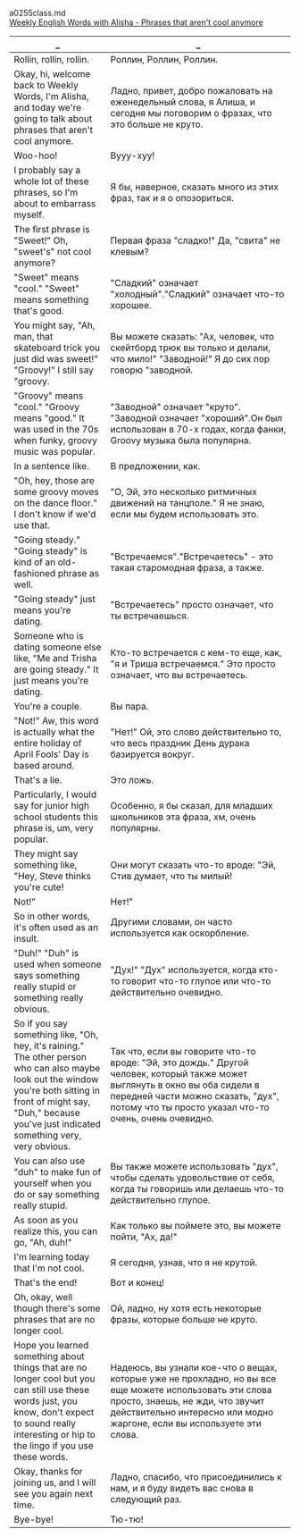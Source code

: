 a0255class.md  
[Weekly English Words with Alisha - Phrases that aren't cool anymore](https://www.youtube.com/watch?v=PM7FMNG4B5Y)





_|_
--|--
Rollin, rollin, rollin.|Роллин, Роллин, Роллин.
Okay, hi, welcome back to Weekly Words, I'm Alisha, and today we're going to talk about phrases that aren't cool anymore.|Ладно, привет, добро пожаловать на еженедельный слова, я Алиша, и сегодня мы поговорим о фразах, что это больше не круто.
Woo-hoo!|Вууу-хуу!
I probably say a whole lot of these phrases, so I'm about to embarrass myself.|Я бы, наверное, сказать много из этих фраз, так и я о опозориться.
The first phrase is "Sweet!" Oh, "sweet's" not cool anymore?|Первая фраза "сладко!" Да, "свита" не клевым?
"Sweet" means "cool." "Sweet" means something that's good.|"Сладкий" означает "холодный"."Сладкий" означает что-то хорошее.
You might say, "Ah, man, that skateboard trick you just did was sweet!" "Groovy!" I still say "groovy.|Вы можете сказать: "Ах, человек, что скейтборд трюк вы только и делали, что мило!" "Заводной!" Я до сих пор говорю "заводной.
"Groovy" means "cool." "Groovy means "good." It was used in the 70s when funky, groovy music was popular.|"Заводной" означает "круто". "Заводной означает "хороший".Он был использован в 70-х годах, когда фанки, Groovy музыка была популярна.
In a sentence like.|В предложении, как.
"Oh, hey, those are some groovy moves on the dance floor." I don't know if we'd use that.|"О, Эй, это несколько ритмичных движений на танцполе." Я не знаю, если мы будем использовать это.
"Going steady." "Going steady" is kind of an old-fashioned phrase as well.|"Встречаемся"."Встречаетесь" - это такая старомодная фраза, а также.
"Going steady" just means you're dating.|"Встречаетесь" просто означает, что ты встречаешься.
Someone who is dating someone else like, "Me and Trisha are going steady." It just means you're dating.|Кто-то встречается с кем-то еще, как, "я и Триша встречаемся." Это просто означает, что вы встречаетесь.
You're a couple.|Вы пара.
"Not!" Aw, this word is actually what the entire holiday of April Fools' Day is based around.|"Нет!" Ой, это слово действительно то, что весь праздник День дурака базируется вокруг.
That's a lie.|Это ложь.
Particularly, I would say for junior high school students this phrase is, um, very popular.|Особенно, я бы сказал, для младших школьников эта фраза, хм, очень популярны.
They might say something like, "Hey, Steve thinks you're cute!|Они могут сказать что-то вроде: "Эй, Стив думает, что ты милый!
Not!"|Нет!"
So in other words, it's often used as an insult.|Другими словами, он часто используется как оскорбление.
"Duh!" "Duh" is used when someone says something really stupid or something really obvious.|"Дух!" "Дух" используется, когда кто-то говорит что-то глупое или что-то действительно очевидно.
So if you say something like, "Oh, hey, it's raining." The other person who can also maybe look out the window you're both sitting in front of might say, "Duh," because you've just indicated something very, very obvious.|Так что, если вы говорите что-то вроде: "Эй, это дождь." Другой человек, который также может выглянуть в окно вы оба сидели в передней части можно сказать, "дух", потому что ты просто указал что-то очень, очень очевидно.
You can also use "duh" to make fun of yourself when you do or say something really stupid.|Вы также можете использовать "дух", чтобы сделать удовольствие от себя, когда ты говоришь или делаешь что-то действительно глупое.
As soon as you realize this, you can go, "Ah, duh!"|Как только вы поймете это, вы можете пойти, "Ах, да!"
I'm learning today that I'm not cool.|Я сегодня, узнав, что я не крутой.
That's the end!|Вот и конец!
Oh, okay, well though there's some phrases that are no longer cool.|Ой, ладно, ну хотя есть некоторые фразы, которые больше не круто.
Hope you learned something about things that are no longer cool but you can still use these words just, you know, don't expect to sound really interesting or hip to the lingo if you use these words.|Надеюсь, вы узнали кое-что о вещах, которые уже не прохладно, но вы все еще можете использовать эти слова просто, знаешь, не жди, что звучит действительно интересно или модно жаргоне, если вы используете эти слова.
Okay, thanks for joining us, and I will see you again next time.|Ладно, спасибо, что присоединились к нам, и я буду видеть вас снова в следующий раз.
Bye-bye!|Тю-тю!

